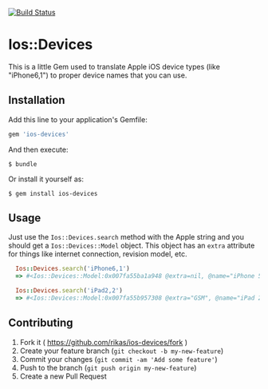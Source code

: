 [![Build Status](https://travis-ci.org/rikas/iosdevices.svg)](https://travis-ci.org/rikas/iosdevices)

# Ios::Devices

This is a little Gem used to translate Apple iOS device types (like "iPhone6,1") to proper device
names that you can use.

## Installation

Add this line to your application's Gemfile:

```ruby
gem 'ios-devices'
```

And then execute:

    $ bundle

Or install it yourself as:

    $ gem install ios-devices

## Usage

Just use the `Ios::Devices.search` method with the Apple string and you should get a
`Ios::Devices::Model` object. This object has an `extra` attribute for things like internet
connection, revision model, etc.

```ruby
  Ios::Devices.search('iPhone6,1')
  => #<Ios::Devices::Model:0x007fa55ba1a948 @extra=nil, @name="iPhone 5s", @device_type="iPhone6,1">

  Ios::Devices.search('iPad2,2')
  => #<Ios::Devices::Model:0x007fa55b957308 @extra="GSM", @name="iPad 2", @device_type="iPad2,2">
```

## Contributing

1. Fork it ( https://github.com/rikas/ios-devices/fork )
2. Create your feature branch (`git checkout -b my-new-feature`)
3. Commit your changes (`git commit -am 'Add some feature'`)
4. Push to the branch (`git push origin my-new-feature`)
5. Create a new Pull Request
